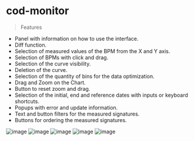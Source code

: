 # cod-monitor

> Features
* Panel with information on how to use the interface. 
* Diff function.
* Selection of measured values of the BPM from the X and Y axis.
* Selection of BPMs with click and drag.
* Selection of the curve visibility.
* Deletion of the curve.
* Selection of the quantity of bins for the data optimization.
* Drag and Zoom on the Chart.
* Button to reset zoom and drag.
* Selection of the initial, end and reference dates with inputs or keyboard shortcuts. 
* Popups with error and update information.
* Text and button filters for the measured signatures.
* Buttons for ordering the measured signatures.


![image](https://user-images.githubusercontent.com/63302930/230149581-a679186f-1f32-470e-b00e-405031cacc40.png)
![image](https://user-images.githubusercontent.com/63302930/230149628-736a87bf-6c30-4141-a437-dc3c8e8f5950.png)
![image](https://user-images.githubusercontent.com/63302930/230149702-78678377-7b86-45e4-8a3a-ca4417b97326.png)
![image](https://user-images.githubusercontent.com/63302930/230149901-300c7c1c-5a97-4c8e-9cca-affc425f0c89.png)
![image](https://user-images.githubusercontent.com/63302930/230149814-274f4212-5ac3-46d8-92d4-ec4e65afa256.png)
